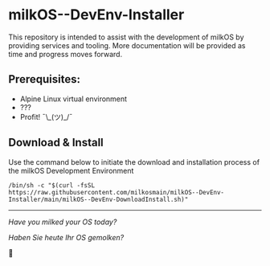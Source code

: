 # milkOS--DevEnv-Installer
This repository is intended to assist with the development of milkOS by providing services and tooling. More documentation will be provided as time and progress moves forward. 

## Prerequisites:
- Alpine Linux virtual environment
- ???
- Profit! ¯\\\_(ツ)_/¯


## Download & Install
Use the command below to initiate the download and installation process of the milkOS Development Environment

```/bin/sh -c "$(curl -fsSL https://raw.githubusercontent.com/milkosmain/milkOS--DevEnv-Installer/main/milkOS--DevEnv-DownloadInstall.sh)"```

----------------------------------------------------------------

*Have you milked your OS today?*

*Haben Sie heute Ihr OS gemolken?*

🐄
